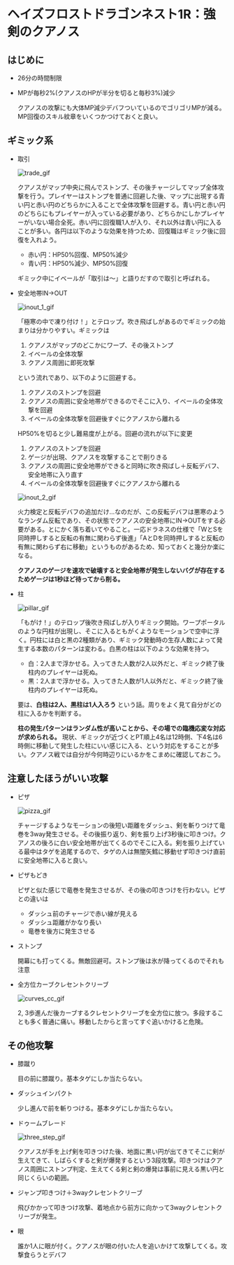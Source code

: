 # ヘイズフロストドラゴンネスト1R：強剣のクアノス

## はじめに

- 26分の時間制限
- MPが毎秒2%(クアノスのHPが半分を切ると毎秒3%)減少

    クアノスの攻撃にも大体MP減少デバフついているのでゴリゴリMPが減る。MP回復のスキル紋章をいくつかつけておくと良い。

## ギミック系

- 取引

    ![trade_gif](https://github.com/Umblife/dnr/wiki/gif/frd/1R_trade.gif)

    クアノスがマップ中央に飛んでストンプ、その後チャージしてマップ全体攻撃を行う。プレイヤーはストンプを普通に回避した後、マップに出現する青い円と赤い円のどちらかに入ることで全体攻撃を回避する。青い円と赤い円のどちらにもプレイヤーが入っている必要があり、どちらかにしかプレイヤーがいない場合全死。赤い円に回復職1人が入り、それ以外は青い円に入ることが多い。各円は以下のような効果を持つため、回復職はギミック後に回復を入れよう。

    - 赤い円：HP50%回復、MP50%減少
    - 青い円：HP50%減少、MP50%回復

    ギミック中にイベールが「取引は～」と語りだすので取引と呼ばれる。

- 安全地帯IN→OUT

    ![inout_1_gif](https://github.com/Umblife/dnr/wiki/gif/frd/1R_inout_1.gif)

    「極寒の中で凍り付け！」とテロップ。吹き飛ばしがあるのでギミックの始まりは分かりやすい。ギミックは

    1. クアノスがマップのどこかにワープ、その後ストンプ
    1. イベールの全体攻撃
    1. クアノス周囲に即死攻撃

    という流れであり、以下のように回避する。

    1. クアノスのストンプを回避
    1. クアノスの周囲に安全地帯ができるのでそこに入り、イベールの全体攻撃を回避
    1. イベールの全体攻撃を回避後すぐにクアノスから離れる

    HP50%を切ると少し難易度が上がる。回避の流れが以下に変更

    1. クアノスのストンプを回避
    1. ゲージが出現、クアノスを攻撃することで削りきる
    1. クアノスの周囲に安全地帯ができると同時に吹き飛ばし＋反転デバフ、安全地帯に入り直す
    1. イベールの全体攻撃を回避後すぐにクアノスから離れる

    ![inout_2_gif](https://github.com/Umblife/dnr/wiki/gif/frd/1R_inout_2.gif)

    火力検定と反転デバフの追加だけ...なのだが、この反転デバフは悪寒のようなランダム反転であり、その状態でクアノスの安全地帯にIN→OUTをする必要がある。とにかく落ち着いてやること。一応ドラネスの仕様で「WとSを同時押しすると反転の有無に関わらず後進」「AとDを同時押しすると反転の有無に関わらず右に移動」というものがあるため、知っておくと幾分か楽になる。

    __クアノスのゲージを速攻で破壊すると安全地帯が発生しないバグが存在するためゲージは1秒ほど待ってから削る。__

- 柱

    ![pillar_gif](https://github.com/Umblife/dnr/wiki/gif/frd/1R_pillar.gif)

    「もがけ！」のテロップ後吹き飛ばしが入りギミック開始。ワープポータルのような円柱が出現し、そこに入るともがくようなモーションで空中に浮く。円柱には白と黒の2種類があり、ギミック発動時の生存人数によって発生する本数のパターンは変わる。白黒の柱は以下のような効果を持つ。

    - 白：2人まで浮かせる。入ってきた人数が2人以外だと、ギミック終了後柱内のプレイヤーは死ぬ。
    - 黒：2人まで浮かせる。入ってきた人数が1人以外だと、ギミック終了後柱内のプレイヤーは死ぬ。

    要は、__白柱は2人、黒柱は1人入ろう__ という話。周りをよく見て自分がどの柱に入るかを判断する。

    __柱の発生パターンはランダム性が高いことから、その場での臨機応変な対応が求められる。__ 現状、ギミックが近づくとPT順上4名は12時側、下4名は6時側に移動して発生した柱にいい感じに入る、という対応をすることが多い。クアノス戦では自分が今何時辺りにいるかをこまめに確認しておこう。

## 注意したほうがいい攻撃

- ピザ

    ![pizza_gif](https://github.com/Umblife/dnr/wiki/gif/frd/1R_pizza.gif)

    チャージするようなモーションの後短い距離をダッシュ、剣を斬りつけて竜巻を3way発生させる。その後振り返り、剣を振り上げ3秒後に叩きつけ。クアノスの後ろに白い安全地帯が出てくるのでそこに入る。剣を振り上げている最中はタゲを追尾するので、タゲの人は無闇矢鱈に移動せず叩きつけ直前に安全地帯に入ると良い。

- ピザもどき

    ピザと似た感じで竜巻を発生させるが、その後の叩きつけを行わない。ピザとの違いは

    - ダッシュ前のチャージで赤い線が見える
    - ダッシュ距離がかなり長い
    - 竜巻を後方に発生させる

- ストンプ

    開幕にも打ってくる。無敵回避可。ストンプ後は氷が降ってくるのでそれも注意

- 全方位カーブクレセントクリーブ

    ![curves_cc_gif](https://github.com/Umblife/dnr/wiki/gif/frd/1R_curves_cc.gif)

    2, 3歩進んだ後カーブするクレセントクリーブを全方位に放つ。多段することも多く普通に痛い。移動したからと言ってすぐ追いかけると危険。

## その他攻撃

- 膝蹴り

    目の前に膝蹴り。基本タゲにしか当たらない。

- ダッシュインパクト

    少し進んで前を斬りつける。基本タゲにしか当たらない。

- ドゥームブレード

    ![three_step_gif](https://github.com/Umblife/dnr/wiki/gif/frd/1R_3step.gif)

    クアノスが手を上げ剣を叩きつけた後、地面に黒い円が出てきてそこに剣が生えてきて、しばらくすると剣が爆発するという3段攻撃。叩きつけはクアノス周囲にストンプ判定、生えてくる剣と剣の爆発は事前に見える黒い円と同じくらいの範囲。

- ジャンプ叩きつけ＋3wayクレセントクリーブ

    飛びかかって叩きつけ攻撃、着地点から前方に向かって3wayクレセントクリーブが発生。

- 眼

    誰か1人に眼が付く。クアノスが眼の付いた人を追いかけて攻撃してくる。攻撃食らうとデバフ

